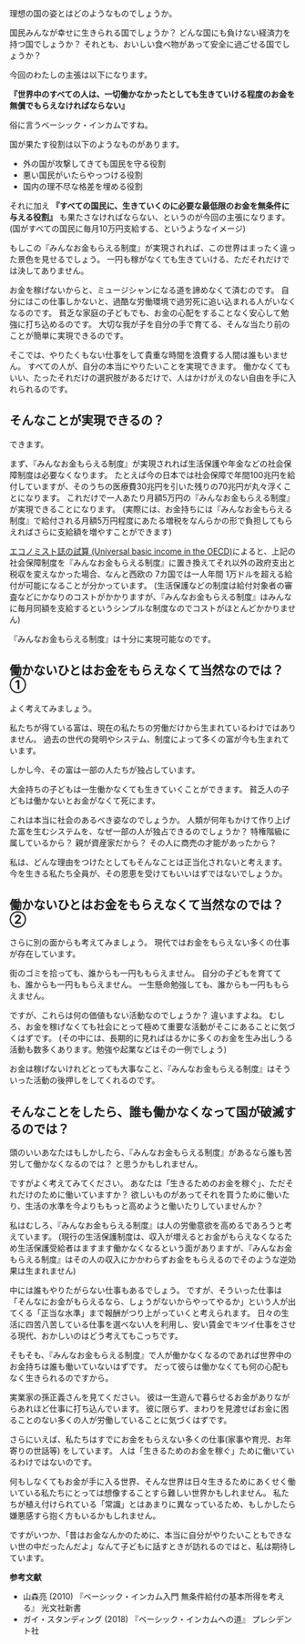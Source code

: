 
理想の国の姿とはどのようなものでしょうか。

国民みんなが幸せに生きられる国でしょうか？
どんな国にも負けない経済力を持つ国でしょうか？
それとも、おいしい食べ物があって安全に過ごせる国でしょうか？

今回のわたしの主張は以下になります。

**『世界中のすべての人は、一切働かなかったとしても生きていける程度のお金を無償でもらえなければならない』**

俗に言うベーシック・インカムですね。

国が果たす役割は以下のようなものがあります。
- 外の国が攻撃してきても国民を守る役割
- 悪い国民がいたらやっつける役割
- 国内の理不尽な格差を埋める役割

それに加え **『すべての国民に、生きていくのに必要な最低限のお金を無条件に与える役割』** も果たさなければならない、というのが今回の主張になります。
(国がすべての国民に毎月10万円支給する、というようなイメージ)

もしこの『みんなお金もらえる制度』が実現されれば、この世界はまったく違った景色を見せるでしょう。
一円も稼がなくても生きていける、ただそれだけでは決してありません。

お金を稼げないからと、ミュージシャンになる道を諦めなくて済むのです。
自分にはこの仕事しかないと、過酷な労働環境で過労死に追い込まれる人がいなくなるのです。
貧乏な家庭の子どもでも、お金の心配をすることなく安心して勉強に打ち込めるのです。
大切な我が子を自分の手で育てる、そんな当たり前のことが簡単に実現できるのです。

そこでは、やりたくもない仕事をして貴重な時間を浪費する人間は誰もいません。
すべての人が、自分の本当にやりたいことを実現できます。
働かなくてもいい、たったそれだけの選択肢があるだけで、人はかけがえのない自由を手に入れられるのです。


## そんなことが実現できるの？
できます。

まず、『みんなお金もらえる制度』が実現されれば生活保護や年金などの社会保障制度は必要なくなります。
たとえば今の日本では社会保障で年間100兆円を給付していますが、そのうちの医療費30兆円を引いた残りの70兆円が丸々浮くことになります。
これだけで一人あたり月額5万円の『みんなお金もらえる制度』が実現できることになります。
(実際には、お金持ちには『みんなお金もらえる制度』で給付される月額5万円程度にあたる増税をなんらかの形で負担してもらえればさらに支給額を増やすことができます)

[エコノミスト誌の試算 (Universal basic income in the OECD)](https://www.economist.com/blogs/graphicdetail/2016/06/daily-chart-1)によると、上記の社会保障制度を『みんなお金もらえる制度』に置き換えてそれ以外の政府支出と税収を変えなかった場合、なんと西欧の 7カ国では一人年間 1万ドルを超える給付が可能になることが分かっています。
(生活保護などの制度は給付対象者の審査などにかなりのコストがかかりますが、『みんなお金もらえる制度』はみんなに毎月同額を支給するというシンプルな制度なのでコストがほとんどかかりません)

『みんなお金もらえる制度』は十分に実現可能なのです。


## 働かないひとはお金をもらえなくて当然なのでは？ ①
よく考えてみましょう。

私たちが得ている富は、現在の私たちの労働だけから生まれているわけではありません。
過去の世代の発明やシステム、制度によって多くの富が今も生まれています。

しかし今、その富は一部の人たちが独占しています。

大金持ちの子どもは一生働かなくても生きていくことができます。
貧乏人の子どもは働かないとお金がなくて死にます。

これは本当に社会のあるべき姿なのでしょうか。
人類が何年もかけて作り上げた富を生むシステムを、なぜ一部の人が独占できるのでしょうか？
特権階級に属しているから？
親が資産家だから？
その人に商売の才能があったから？

私は、どんな理由をつけたとしてもそんなことは正当化されないと考えます。
今を生きる私たち全員が、その恩恵を受けてもいいはずではないでしょうか。


## 働かないひとはお金をもらえなくて当然なのでは？ ②
さらに別の面からも考えてみましょう。
現代ではお金をもらえない多くの仕事が存在しています。

街のゴミを拾っても、誰からも一円ももらえません。
自分の子どもを育てても、誰からも一円ももらえません。
一生懸命勉強しても、誰からも一円ももらえません。

ですが、これらは何の価値もない活動なのでしょうか？
違いますよね。
むしろ、お金を稼げなくても社会にとって極めて重要な活動がそこにあることに気づくはずです。
(その中には、長期的に見ればはるかに多くのお金を生み出しうる活動も数多くあります。勉強や起業などはその一例でしょう)

お金は稼げないけれどとっても大事なこと、『みんなお金もらえる制度』はそういった活動の後押しをしてくれるのです。


## そんなことをしたら、誰も働かなくなって国が破滅するのでは？
頭のいいあなたはもしかしたら、『みんなお金もらえる制度』があるなら誰も苦労して働かなくなるのでは？  と思うかもしれません。

ですがよく考えてみてください。
あなたは「生きるためのお金を稼ぐ」、ただそれだけのために働いていますか？
欲しいものがあってそれを買うために働いたり、生活の水準を今よりももっと高めようと働いたりしていませんか？

私はむしろ、『みんなお金もらえる制度』は人の労働意欲を高めるであろうと考えています。
(現行の生活保護制度は、収入が増えるとお金がもらえなくなるため生活保護受給者はますます働かなくなるという面がありますが、『みんなお金もらえる制度』はその人の収入にかかわらずお金をもらえるのでそのような逆効果は生まれません)

中には誰もやりたがらない仕事もあるでしょう。
ですが、そういった仕事は「そんなにお金がもらえるなら、しょうがないからやってやるか」という人が出てくる「正当な水準」まで報酬がつり上がっていくと考えられます。
日々の生活に四苦八苦している仕事を選べない人を利用し、安い賃金でキツイ仕事をさせる現代、おかしいのはどう考えてもこっちです。

そもそも、『みんなお金もらえる制度』で人が働かなくなるのであれば世界中のお金持ちは誰も働いていないはずです。
だって彼らは働かなくても何の心配もなく生きられるのですから。

実業家の孫正義さんを見てください。
彼は一生遊んで暮らせるお金がありながらあれほど仕事に打ち込んでいます。
彼に限らず、まわりを見渡せばお金に困ることのない多くの人が労働していることに気づくはずです。

さらにいえば、私たちはすでにお金をもらえない多くの仕事(家事や育児、お年寄りの世話等) をしています。
人は「生きるためのお金を稼ぐ」ために働いているわけではないのです。

何もしなくてもお金が手に入る世界、そんな世界は日々生きるためにあくせく働いている私たちにとっては想像することすら難しい世界かもしれません。
私たちが植え付けられている「常識」とはあまりに異なっているため、もしかしたら嫌悪感すら抱く方もいるかもしれません。

ですがいつか、「昔はお金なんかのために、本当に自分がやりたいこともできない世の中だったんだよ」なんて子どもに話すときが訪れるのではと、私は期待しています。


**参考文献**
- 山森亮 (2010) 『ベーシック・インカム入門 無条件給付の基本所得を考える』 光文社新書
- ガイ・スタンディング (2018) 『ベーシック・インカムへの道』 プレシデント社
